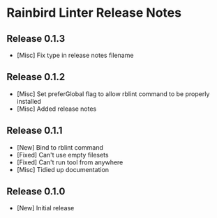 # Rainbird Linter Release Notes

## Release 0.1.3

* [Misc] Fix type in release notes filename

## Release 0.1.2

* [Misc] Set preferGlobal flag to allow rblint command to be properly installed
* [Misc] Added release notes

## Release 0.1.1

* [New] Bind to rblint command
* [Fixed] Can't use empty filesets
* [Fixed] Can't run tool from anywhere
* [Misc] Tidied up documentation

## Release 0.1.0

* [New] Initial release